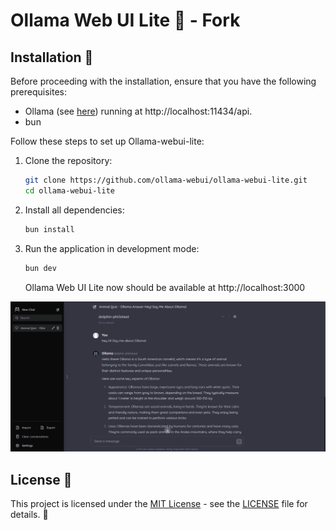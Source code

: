 # Ollama Web UI Lite 🦙 - Fork

## Installation 🚀

Before proceeding with the installation, ensure that you have the following prerequisites:

- Ollama (see [here](https://ollama.com/)) running at http://localhost:11434/api. 
- bun

Follow these steps to set up Ollama-webui-lite:

1. Clone the repository:

   ```bash
   git clone https://github.com/ollama-webui/ollama-webui-lite.git
   cd ollama-webui-lite
   ```
2. Install all dependencies:
   ```bash
   bun install
   ```

3. Run the application in development mode:

   ```bash
   bun dev
   ```

   Ollama Web UI Lite now should be available at http://localhost:3000

![Preview](preview.png)

## License 📜

This project is licensed under the [MIT License](LICENSE) - see the [LICENSE](LICENSE) file for details. 📄

